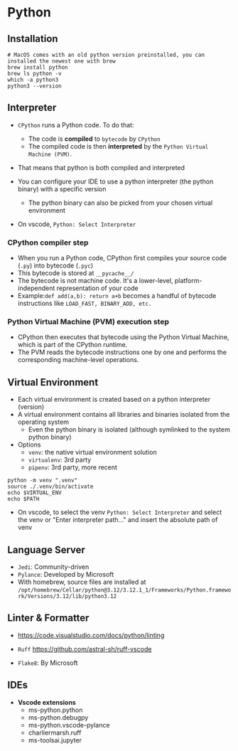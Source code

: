 # Python

## Installation

```shell
# MacOS comes with an old python version preinstalled, you can installed the newest one with brew
brew install python
brew ls python -v
which -a python3
python3 --version
```

## Interpreter

- `CPython` runs a Python code. To do that:
  - The code is **compiled** to `bytecode` by `CPython`
  - The compiled code is then **interpreted** by the `Python Virtual Machine (PVM)`.
- That means that python is both compiled and interpreted

- You can configure your IDE to use a python interpreter (the python binary) with a specific version
  - The python binary can also be picked from your chosen virtual environment
- On vscode, `Python: Select Interpreter`

### CPython compiler step

- When you run a Python code, CPython first compiles your source code (`.py`) into bytecode (`.pyc`)
- This bytecode is stored at `__pycache__/`
- The bytecode is not machine code. It's a lower-level, platform-independent representation of your code
- Example:`def add(a,b): return a+b` becomes a handful of bytecode instructions like `LOAD_FAST, BINARY_ADD, etc.`

### Python Virtual Machine (PVM) execution step

- CPython then executes that bytecode using the Python Virtual Machine, which is part of the CPython runtime.
- The PVM reads the bytecode instructions one by one and performs the corresponding machine-level operations.

## Virtual Environment

- Each virtual environment is created based on a python interpreter (version)
- A virtual environment contains all libraries and binaries isolated from the operating system
  - Even the python binary is isolated (although symlinked to the system python binary)
- Options
  - `venv`: the native virtual environment solution
  - `virtualenv`: 3rd party
  - `pipenv`: 3rd party, more recent

```shell
python -m venv ".venv"
source ./.venv/bin/activate
echo $VIRTUAL_ENV
echo $PATH
```

- On vscode, to select the venv `Python: Select Interpreter` and select the venv or "Enter interpreter path..." and insert the absolute path of venv

## Language Server

- `Jedi`: Community-driven
- `Pylance`: Developed by Microsoft
- With homebrew, source files are installed at `/opt/homebrew/Cellar/python@3.12/3.12.1_1/Frameworks/Python.framework/Versions/3.12/lib/python3.12`

## Linter & Formatter

- <https://code.visualstudio.com/docs/python/linting>

- `Ruff` <https://github.com/astral-sh/ruff-vscode>
- `Flake8`: By Microsoft

## IDEs

- **Vscode extensions**
  - ms-python.python
  - ms-python.debugpy
  - ms-python.vscode-pylance
  - charliermarsh.ruff
  - ms-toolsai.jupyter
